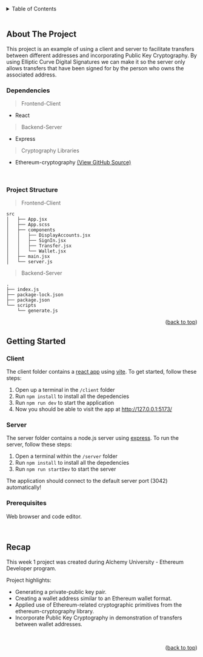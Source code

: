 <a name="readme-top"></a>

<!-- TABLE OF CONTENTS -->
<details>
  <summary>Table of Contents</summary>
  <ol>
    <li>
      <a href="#about-the-project">About The Project</a>
      <ul>
        <li><a href="#dependencies">Dependencies</a></li>
        <li><a href="#project-structure">Project Structure</a></li>
      </ul>
    </li>
    <li>
      <a href="#getting-started">Getting Started</a>
      <ul>
        <li><a href="#client">Client</a></li>
        <li><a href="#server">Server</a></li>
        <li><a href="#prerequisites">Prerequisites</a></li>
      </ul>
    </li>
    <li><a href="#recap">Recap</a></li>
  </ol>
</details>
<br/>

<!-- ABOUT THE PROJECT -->

## About The Project

This project is an example of using a client and server to facilitate transfers between different addresses and incorporating Public Key Cryptography. By using Elliptic Curve Digital Signatures we can make it so the server only allows transfers that have been signed for by the person who owns the associated address.

### Dependencies

> Frontend-Client

- React

> Backend-Server

- Express

> Cryptography Libraries

- Ethereum-cryptography [(View GitHub Source)](https://github.com/ethereum/js-ethereum-cryptography#readme)

<br/>

### Project Structure

> Frontend-Client

```
src
│   ├── App.jsx
│   ├── App.scss
│   ├── components
│   │   ├── DisplayAccounts.jsx
│   │   ├── SignIn.jsx
│   │   ├── Transfer.jsx
│   │   └── Wallet.jsx
│   ├── main.jsx
│   └── server.js
```

> Backend-Server

```
.
├── index.js
├── package-lock.json
├── package.json
└── scripts
    └── generate.js
```
<p align="right">(<a href="#readme-top">back to top</a>)</p>
<!-- GETTING STARTED -->

## Getting Started

### Client

The client folder contains a [react app](https://reactjs.org/) using [vite](https://vitejs.dev/). To get started, follow these steps:

1. Open up a terminal in the `/client` folder
2. Run `npm install` to install all the depedencies
3. Run `npm run dev` to start the application
4. Now you should be able to visit the app at http://127.0.0.1:5173/

### Server

The server folder contains a node.js server using [express](https://expressjs.com/). To run the server, follow these steps:

1. Open a terminal within the `/server` folder
2. Run `npm install` to install all the depedencies
3. Run `npm run startDev` to start the server

The application should connect to the default server port (3042) automatically!

### Prerequisites

Web browser and code editor.

<br/>

<!-- Recap -->

## Recap

This week 1 project was created during Alchemy University - Ethereum Developer program.

Project highlights:

- Generating a private-public key pair.
- Creating a wallet address similar to an Ethereum wallet format.
- Applied use of Ethereum-related cryptographic primitives from the ethereum-cryptography library.
- Incorporate Public Key Cryptography in demonstration of transfers between wallet addresses.

<br/>

<p align="right">(<a href="#readme-top">back to top</a>)</p>
